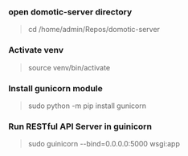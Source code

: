 ### open domotic-server directory
> cd /home/admin/Repos/domotic-server

### Activate venv
> source venv/bin/activate

### Install gunicorn module
> sudo python -m pip install gunicorn

### Run RESTful API Server in guinicorn
> sudo guinicorn --bind=0.0.0.0:5000 wsgi:app
